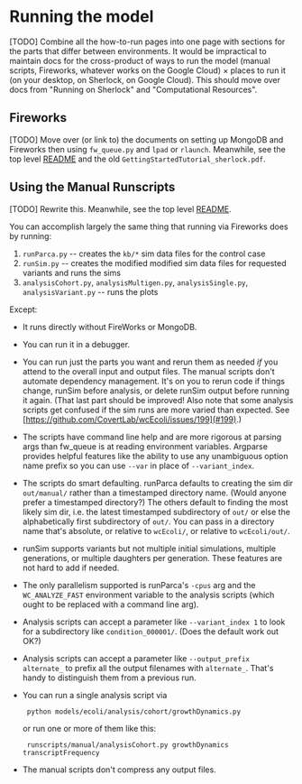 # Running the model

[TODO] Combine all the how-to-run pages into one page with sections for the parts that differ between environments. It would be impractical to maintain docs for the cross-product of ways to run the model (manual scripts, Fireworks, whatever works on the Google Cloud) × places to run it (on your desktop, on Sherlock, on Google Cloud). This should move over docs from "Running on Sherlock" and "Computational Resources".


## Fireworks

[TODO] Move over (or link to) the documents on setting up MongoDB and Fireworks then using `fw_queue.py` and `lpad` or `rlaunch`. Meanwhile, see the top level [README](../README.md) and the old `GettingStartedTutorial_sherlock.pdf`.


## Using the Manual Runscripts

[TODO] Rewrite this. Meanwhile, see the top level [README](../README.md).

You can accomplish largely the same thing that running via Fireworks does by running:

1. `runParca.py` -- creates the `kb/*` sim data files for the control case
2. `runSim.py` -- creates the modified modified sim data files for requested variants and runs the sims
3. `analysisCohort.py`, `analysisMultigen.py`, `analysisSingle.py`, `analysisVariant.py` -- runs the plots

Except:

* It runs directly without FireWorks or MongoDB.
* You can run it in a debugger.
* You can run just the parts you want and rerun them as needed _if_ you attend to the overall input and output files. The manual scripts don't automate dependency management. It's on you to rerun code if things change, runSim before analysis, or delete runSim output before running it again. (That last part should be improved! Also note that some analysis scripts get confused if the sim runs are more varied than expected. See [https://github.com/CovertLab/wcEcoli/issues/199](#199).)
* The scripts have command line help and are more rigorous at parsing args than fw_queue is at reading environment variables. Argparse provides helpful features like the ability to use any unambiguous option name prefix so you can use `--var` in place of `--variant_index`.
* The scripts do smart defaulting. runParca defaults to creating the sim dir `out/manual/` rather than a timestamped directory name. (Would anyone prefer a timestamped directory?) The others default to finding the most likely sim dir, i.e. the latest timestamped subdirectory of `out/` or else the alphabetically first subdirectory of `out/`. You can pass in a directory name that's absolute, or relative to `wcEcoli/`, or relative to `wcEcoli/out/`.
* runSim supports variants but not multiple initial simulations, multiple generations, or multiple daughters per generation. These features are not hard to add if needed.
* The only parallelism supported is runParca's `-cpus` arg and the `WC_ANALYZE_FAST` environment variable to the analysis scripts (which ought to be replaced with a command line arg).
* Analysis scripts can accept a parameter like `--variant_index 1` to look for a subdirectory like `condition_000001/`. (Does the default work out OK?)
* Analysis scripts can accept a parameter like `--output_prefix alternate_` to prefix all the output filenames with `alternate_`. That's handy to distinguish them from a previous run.
* You can run a single analysis script via

       python models/ecoli/analysis/cohort/growthDynamics.py

   or run one or more of them like this:

       runscripts/manual/analysisCohort.py growthDynamics transcriptFrequency
* The manual scripts don't compress any output files.
